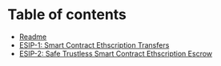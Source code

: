 # Table of contents

* [Readme](README.md)
* [ESIP-1: Smart Contract Ethscription Transfers](esip-1-smart-contract-ethscription-transfers.md)
* [ESIP-2: Safe Trustless Smart Contract Ethscription Escrow](esip-2-safe-smart-contract-ethscription-escrow-with-transferforpreviousowner.md)
